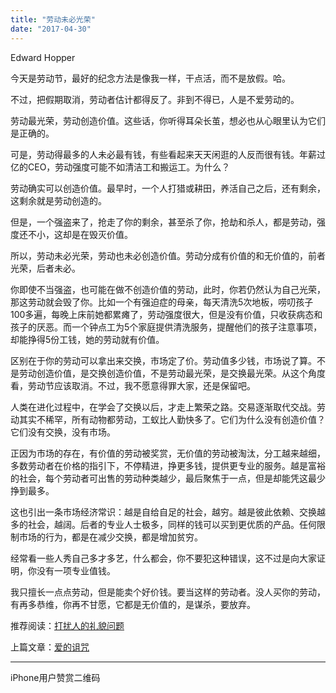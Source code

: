 ```yaml
---
title: "劳动未必光荣"
date: "2017-04-30"
---
```


Edward Hopper

今天是劳动节，最好的纪念方法是像我一样，干点活，而不是放假。哈。

不过，把假期取消，劳动者估计都得反了。非到不得已，人是不爱劳动的。

劳动最光荣，劳动创造价值。这些话，你听得耳朵长茧，想必也从心眼里认为它们是正确的。

可是，劳动得最多的人未必最有钱，有些看起来天天闲逛的人反而很有钱。年薪过亿的CEO，劳动强度可能不如清洁工和搬运工。为什么？

劳动确实可以创造价值。最早时，一个人打猎或耕田，养活自己之后，还有剩余，这剩余就是劳动创造的。

但是，一个强盗来了，抢走了你的剩余，甚至杀了你，抢劫和杀人，都是劳动，强度还不小，这却是在毁灭价值。

所以，劳动未必光荣，劳动也未必创造价值。劳动分成有价值的和无价值的，前者光荣，后者未必。

你即使不当强盗，也可能在做不创造价值的劳动，此时，你若仍然认为自己光荣，那这劳动就会毁了你。比如一个有强迫症的母亲，每天清洗5次地板，唠叨孩子100多遍，每晚上床前她都累瘫了，劳动强度很大，但是没有价值，只收获病态和孩子的厌恶。而一个钟点工为5个家庭提供清洗服务，提醒他们的孩子注意事项，却能挣得5份工钱，她的劳动就有价值。

区别在于你的劳动可以拿出来交换，市场定了价。劳动值多少钱，市场说了算。不是劳动创造价值，是交换创造价值，不是劳动最光荣，是交换最光荣。从这个角度看，劳动节应该取消。不过，我不愿意得罪大家，还是保留吧。

人类在进化过程中，在学会了交换以后，才走上繁荣之路。交易逐渐取代交战。劳动其实不稀罕，所有动物都劳动，工蚁比人勤快多了。它们为什么没有创造价值？它们没有交换，没有市场。

正因为市场的存在，有价值的劳动被奖赏，无价值的劳动被淘汰，分工越来越细，多数劳动者在价格的指引下，不停精进，挣更多钱，提供更专业的服务。越是富裕的社会，每个劳动者可出售的劳动种类越少，最后聚焦于一点，但是却能凭这最少挣到最多。

这也引出一条市场经济常识：越是自给自足的社会，越穷。越是彼此依赖、交换越多的社会，越阔。后者的专业人士极多，同样的钱可以买到更优质的产品。任何限制市场的行为，都是在减少交换，都是增加贫穷。

经常看一些人秀自己多才多艺，什么都会，你不要犯这种错误，这不过是向大家证明，你没有一项专业值钱。

我只擅长一点点劳动，但是能卖个好价钱。要当这样的劳动者。没人买你的劳动，有再多恭维，你再不甘愿，它都是无价值的，是谋杀，要放弃。

推荐阅读：[打扰人的礼貌问题](http://mp.weixin.qq.com/s?__biz=MjM5NDU0Mjk2MQ==&mid=2651622822&idx=1&sn=68da68f104404782c73688824de83f3f&chksm=bd7e09b88a0980aeb17bf3ee99704408d4ea4d521a8821824a8d1ee20c3b66a8e52833774b8f&scene=21#wechat_redirect)

上篇文章：[爱的诅咒](http://mp.weixin.qq.com/s?__biz=MjM5NDU0Mjk2MQ==&mid=2651623000&idx=1&sn=746e505edc2fd2c2d5971c9741a3badb&chksm=bd7e0a468a09835040d6d73a05c6500b5d2825b220a1a8c7a6d7c6e98c5e2a5f866a4d0bc020&scene=21#wechat_redirect)

* * *

iPhone用户赞赏二维码
